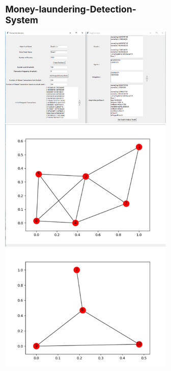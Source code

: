 # Money-laundering-Detection-System
![Money Laundering System UI](MoneyLaunderingSystemUI.png)
![Graph1](Graph1.png)
![Graph2](Graph2.png)
